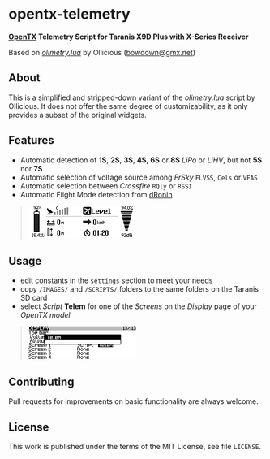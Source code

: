 # opentx-telemetry
**[OpenTX](http://www.Open-TX.org) Telemetry Script for Taranis X9D Plus
with X-Series Receiver**

Based on [_olimetry.lua_](http://YouTu.be/dMNDhq2QJv4) by Ollicious (bowdown@gmx.net)

## About
This is a simplified and stripped-down variant of the _olimetry.lua_ script
by Ollicious. It does not offer the same degree of customizability, as it
only provides a subset of the original widgets.

## Features
* Automatic detection of **1S**, **2S**, **3S**, **4S**, **6S** or **8S**
  _LiPo_ or _LiHV_, but not **5S** nor **7S**
* Automatic selection of voltage source among _FrSky_ `FLVSS`, `Cels` or `VFAS`
* Automatic selection between _Crossfire_ `RQly` or `RSSI` 
* Automatic Flight Mode detection from [dRonin](http://dRonin.org)

> ![ScreenShot](screenshot.gif)

## Usage
* edit constants in the `settings` section to meet your needs
* copy `/IMAGES/` and `/SCRIPTS/` folders to the same folders on the Taranis
  SD card
* select _Script_ **Telem** for one of the _Screens_ on the _Display_ page of your
  _OpenTX model_

> ![ScreenScript](screenscript.gif)

## Contributing
Pull requests for improvements on basic functionality are always welcome.

## License
This work is published under the terms of the MIT License, see file `LICENSE`.
